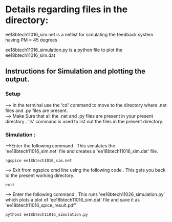  # Details regarding files in the directory:
 ee18btech11016_sim.net is a netlist for simulating the feedback system having PM = 45 degrees 
 
 ee18btech11016_simulation.py is a python file to plot the ee18btech11016_sim.dat  
 
 ## Instructions for Simulation and plotting the output.
 
 ### Setup
 --> In the terminal use the 'cd' command to move to the directory where .net files and .py files are present.  
 --> Make Sure that all the .net and .py files are present in your present directory . 'ls' command is used to list out the files in the present directory.
 
 
 ### Simulation : 
 -->Enter the following command . This simulates the 'ee18btech11016_sim.net' file and creates a 'ee18btech11016_sim.dat' file.
 ``` 
ngspice ee18btech1016_sim.net
```

--> Exit from ngspice cmd line using the following code . This gets you back to the present working directory.
 ``` 
exit
```

--> Enter the following command . This runs  'ee18btech11026_simulation.py'  which plots a plot of 'ee18btech11016_sim.dat' file
and save it as 'ee18btech11016_spice_result.pdf'
``` 
python3 ee18btech11016_simulation.py
```

